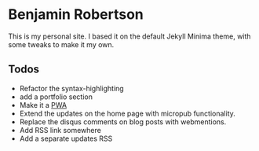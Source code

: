 # Benjamin Robertson

This is my personal site. I based it on the default Jekyll Minima theme, with some tweaks to make it my own.

## Todos
 - Refactor the syntax-highlighting
 - add a portfolio section
 - Make it a [PWA](https://ethanmarcotte.com/wrote/going-offline/)
 - Extend the updates on the home page with micropub functionality.
 - Replace the disqus comments on blog posts with webmentions.
 - Add RSS link somewhere
 - Add a separate updates RSS
